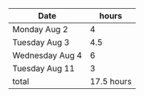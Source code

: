 |Date            | hours|
|----------------|------|
|Monday Aug 2    | 4     |
|Tuesday Aug 3   | 4.5  |
|Wednesday Aug 4 | 6  |
|Tuesday Aug 11  | 3   |
|total           | 17.5 hours |